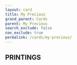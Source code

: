 ```yaml
---
layout: card
title: My Precious
grand_parent: Cards
parent: My Precious
search_exclude: false
nav_exclude: true
permalink: /cards/my-precious/
---
```


## PRINTINGS

